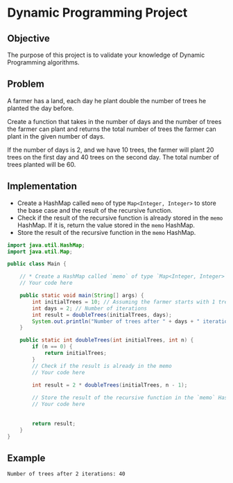 # Dynamic Programming Project

## Objective
The purpose of this project is to validate your knowledge of Dynamic Programming algorithms.

## Problem
A farmer has a land, each day he plant double the number of trees he planted the day before.

Create a function that takes in the number of days and the number of trees the farmer can plant and returns the total number of trees the farmer can plant in the given number of days. 

If the number of days is 2, and we have 10 trees, the farmer will plant 20 trees on the first day and 40 trees on the second day. The total number of trees planted will be 60.


## Implementation

* Create a HashMap called `memo` of type `Map<Integer, Integer>` to store the base case and the result of the recursive function.
* Check if the result of the recursive function is already stored in the `memo` HashMap. If it is, return the value stored in the `memo` HashMap.
* Store the result of the recursive function in the `memo` HashMap.


```java
import java.util.HashMap;
import java.util.Map;

public class Main {

    // * Create a HashMap called `memo` of type `Map<Integer, Integer>` to store the base case and the result of the recursive function.
    // Your code here 

    public static void main(String[] args) {
        int initialTrees = 10; // Assuming the farmer starts with 1 tree
        int days = 2; // Number of iterations
        int result = doubleTrees(initialTrees, days);
        System.out.println("Number of trees after " + days + " iterations: " + result);
    }

    public static int doubleTrees(int initialTrees, int n) {
        if (n == 0) {
            return initialTrees;
        }
        // Check if the result is already in the memo
        // Your code here 
        
        int result = 2 * doubleTrees(initialTrees, n - 1);

        // Store the result of the recursive function in the `memo` HashMap.
        // Your code here
        
        
        return result;
    }
}
```

## Example
```
Number of trees after 2 iterations: 40

```

